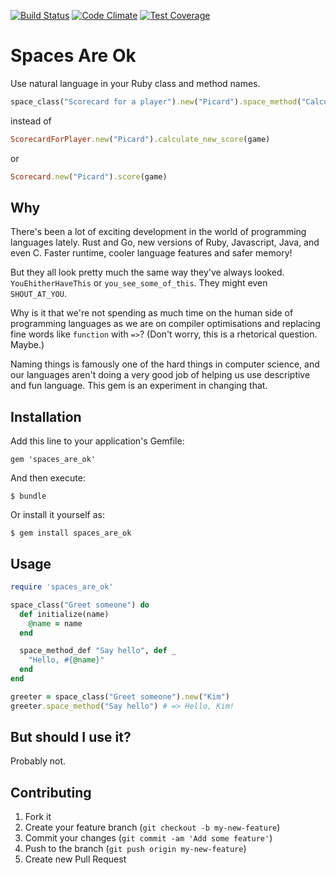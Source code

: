 [![Build Status](https://travis-ci.org/Kimtaro/spaces_are_ok.svg)](https://travis-ci.org/Kimtaro/spaces_are_ok) [![Code Climate](https://codeclimate.com/github/Kimtaro/spaces_are_ok/badges/gpa.svg)](https://codeclimate.com/github/Kimtaro/spaces_are_ok) [![Test Coverage](https://codeclimate.com/github/Kimtaro/spaces_are_ok/badges/coverage.svg)](https://codeclimate.com/github/Kimtaro/spaces_are_ok)

# Spaces Are Ok

Use natural language in your Ruby class and method names.

```ruby
space_class("Scorecard for a player").new("Picard").space_method("Calculate the score from a game", game)
```

instead of

```ruby
ScorecardForPlayer.new("Picard").calculate_new_score(game)
```

or

```ruby
Scorecard.new("Picard").score(game)
```

## Why

There's been a lot of exciting development in the world of programming languages lately. Rust and Go, new versions of Ruby, Javascript, Java, and even C. Faster runtime, cooler language features and safer memory!

But they all look pretty much the same way they've always looked. `YouEhitherHaveThis` or `you_see_some_of_this`. They might even `SHOUT_AT_YOU`.

Why is it that we're not spending as much time on the human side of programming languages as we are on compiler optimisations and replacing fine words like `function` with `=>`? (Don't worry, this is a rhetorical question. Maybe.)

Naming things is famously one of the hard things in computer science, and our languages aren't doing a very good job of helping us use descriptive and fun language. This gem is an experiment in changing that.

## Installation

Add this line to your application's Gemfile:

    gem 'spaces_are_ok'

And then execute:

    $ bundle

Or install it yourself as:

    $ gem install spaces_are_ok

## Usage

```ruby
require 'spaces_are_ok'

space_class("Greet someone") do
  def initialize(name)
    @name = name
  end

  space_method_def "Say hello", def _
    "Hello, #{@name}"
  end
end

greeter = space_class("Greet someone").new("Kim")
greeter.space_method("Say hello") # => Hello, Kim!
```

## But should I use it?

Probably not.

## Contributing

1. Fork it
2. Create your feature branch (`git checkout -b my-new-feature`)
3. Commit your changes (`git commit -am 'Add some feature'`)
4. Push to the branch (`git push origin my-new-feature`)
5. Create new Pull Request
